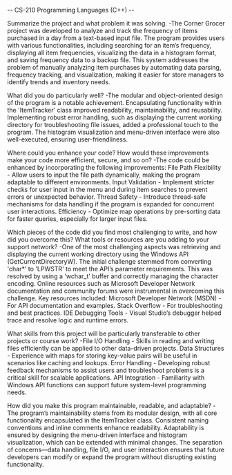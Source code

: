 -- CS-210 Programming Languages (C++) --

Summarize the project and what problem it was solving.
-The Corner Grocer project was developed to analyze and track the frequency of items purchased in a day from a text-based input file. The program provides users with various functionalities, including searching for an item’s frequency, displaying all item frequencies, visualizing the data in a histogram format, and saving frequency data to a backup file. This system addresses the problem of manually analyzing item purchases by automating data parsing, frequency tracking, and visualization, making it easier for store managers to identify trends and inventory needs.


What did you do particularly well?
-The modular and object-oriented design of the program is a notable achievement. Encapsulating functionality within the 'ItemTracker' class improved readability, maintainability, and reusability. Implementing robust error handling, such as displaying the current working directory for troubleshooting file issues, added a professional touch to the program. The histogram visualization and menu-driven interface were also well-executed, ensuring user-friendliness.


Where could you enhance your code? How would these improvements make your code more efficient, secure, and so on?
-The code could be enhanced by incorporating the following improvements:
        File Path Flexibility - Allow users to input the file path dynamically, making the program adaptable to different environments.
        Input Validation - Implement stricter checks for user input in the menu and during item searches to prevent errors or unexpected behavior.
        Thread Safety - Introduce thread-safe mechanisms for data handling if the program is expanded for concurrent user interactions.
        Efficiency - Optimize map operations by pre-sorting data for faster queries, especially for larger input files.


Which pieces of the code did you find most challenging to write, and how did you overcome this? What tools or resources are you adding to your support network?
-One of the most challenging aspects was retrieving and displaying the current working directory using the Windows API (GetCurrentDirectoryW). The initial challenge stemmed from converting 'char*' to 'LPWSTR' to meet the API’s parameter requirements. This was resolved by using a 'wchar_t' buffer and correctly managing the character encoding. Online resources such as Microsoft Developer Network documentation and community forums were instrumental in overcoming this challenge. 
Key resources included:
        Microsoft Developer Network (MSDN) - For API documentation and examples.
        Stack Overflow - For troubleshooting and best practices.
        IDE Debugging Tools - Visual Studio’s debugger helped trace and resolve logic and runtime errors.


What skills from this project will be particularly transferable to other projects or course work?
-File I/O Handling - Skills in reading and writing files efficiently can be applied to other data-driven projects.
Data Structures - Experience with maps for storing key-value pairs will be useful in scenarios like caching and lookups.
Error Handling - Developing robust feedback mechanisms to assist users and troubleshoot problems is a critical skill for scalable applications.
API Integration - Familiarity with Windows API functions can support future system-level programming needs.


How did you make this program maintainable, readable, and adaptable?
-The program’s maintainability stems from its modular design, with all core functionality encapsulated in the ItemTracker class. Consistent naming conventions and inline comments enhance readability. Adaptability is ensured by designing the menu-driven interface and histogram visualization, which can be extended with minimal changes. The separation of concerns—data handling, file I/O, and user interaction ensures that future developers can modify or expand the program without disrupting existing functionality.
